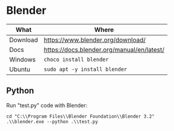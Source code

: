 # Blender

| What     | Where                                        |
|----------|----------------------------------------------|
| Download | <https://www.blender.org/download/>          |
| Docs     | <https://docs.blender.org/manual/en/latest/> |
| Windows  | `choco install blender`                      |
| Ubuntu   | `sudo apt -y install blender`                |

## Python

Run "test.py" code with Blender:

``` pwsh
cd "C:\\Program Files\\Blender Foundation\\Blender 3.2"
.\\blender.exe --python .\\test.py
```
